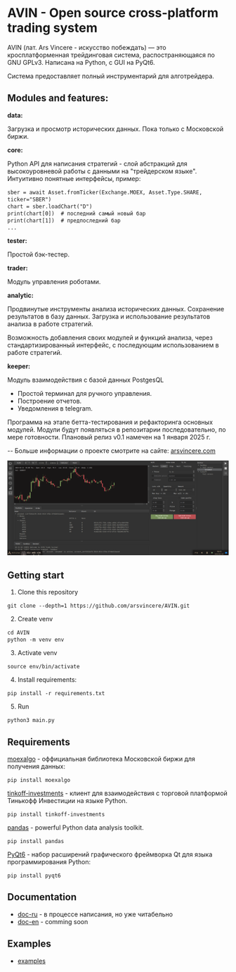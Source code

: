 # AVIN - Open source cross-platform trading system

AVIN (лат. Ars Vincere  -  искусство побеждать)  —  это кросплатформенная
трейдинговая система, распостраняющаяся по GNU GPLv3. Написана на Python,
с GUI на PyQt6.

Система предоставляет полный инструментарий для алготрейдера.

## Modules and features:

**data:**

Загрузка и просмотр исторических данных. Пока только с Московской биржи.

**core:**

Python API для написания стратегий - слой абстракций для высокоуровневой
работы с данными на "трейдерском языке". Интуитивно понятные интерфейсы,
пример:

```
sber = await Asset.fromTicker(Exchange.MOEX, Asset.Type.SHARE, ticker="SBER")
chart = sber.loadChart("D")
print(chart[0])  # последний самый новый бар
print(chart[1])  # предпоследний бар
...
```

**tester:**

Простой бэк-тестер.

**trader:**

Модуль управления роботами.

**analytic:**

Продвинутые инструменты анализа исторических данных. Сохранение результатов
в базу данных. Загрузка и использование результатов анализа в работе
стратегий.

Возможность добавления своих модулей и функций анализа, через
стандартизированный интерфейс, c последующим использованием в работе
стратегий.

**keeper:**

Модуль взаимодействия с базой данных PostgesQL

- Простой терминал для ручного управления.
- Построение отчетов.
- Уведомления в telegram.

Программа на этапе бетта-тестирования и рефакторинга основных модулей. Модули
будут появляться в репозитарии последовательно, по мере готовности. Плановый
релиз v0.1 намечен на 1 января 2025 г.

--
Больше информации о проекте смотрите на сайте:
[arsvincere.com](http://arsvincere.com)

![image](https://github.com/arsvincere/AVIN/blob/master/res/screenshot/Screenshot_2024-02-28_13-11-10.png)


## Getting start

1. Clone this repository

```
git clone --depth=1 https://github.com/arsvincere/AVIN.git
```

2. Create venv

```
cd AVIN
python -m venv env
```

3. Activate venv

```
source env/bin/activate
```

4. Install requirements:
```
pip install -r requirements.txt
```

5. Run
```
python3 main.py
```


## Requirements

[moexalgo](https://github.com/moexalgo/moexalgo) - оффициальная библиотека Московской биржи для получения данных:

    pip install moexalgo

[tinkoff-investments](https://github.com/Tinkoff/invest-python) - клиент для взаимодействия с торговой платформой Тинькофф Инвестиции на языке Python.

    pip install tinkoff-investments

[pandas](https://github.com/pandas-dev/pandas) - powerful Python data analysis toolkit.

    pip install pandas

[PyQt6](https://pypi.org/project/PyQt6/) - набор расширений графического фреймворка Qt для языка программирования Python:

    pip install pyqt6


## Documentation

- [doc-ru](https://github.com/arsvincere/AVIN/tree/master/doc/ru) - в процессе написания, но уже читабельно
- [doc-en]() - comming soon


## Examples

- [examples](https://github.com/arsvincere/AVIN/tree/master/doc/examples/data)

